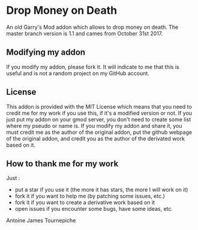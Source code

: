 # Drop Money on Death
An old Garry's Mod addon which allows to drop money on death.
The master branch version is 1.1 and cames from October 31st 2017.

## Modifying my addon

If you modify my addon, please fork it. It will indicate to me that this is useful and is not a random project on my GitHub account.

## License

This addon is provided with the MIT License which means that you need to credit me for my work if you use this, if it's a modified version or not.
If you just put my addon on your gmod server, you don't need to create some list where my pseudo or name is.
If you modify my addon and share it, you must credit me as the author of the original addon, put the github webpage of the original addon, and credit you as the author of the derivated work based on it.

## How to thank me for my work

Just :
- put a star if you use it (the more it has stars, the more I will work on it)
- fork it if you want to help me (by patching some issues, etc.)
- fork it if you want to create a derivative work based on it
- open issues if you encounter some bugs, have some ideas, etc.

Antoine James Tournepiche
